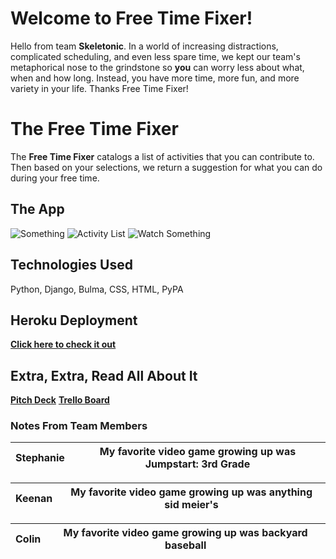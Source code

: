 # Welcome to Free Time Fixer!

Hello from team **Skeletonic**. In a world of increasing distractions, complicated scheduling, and even less spare time, we kept our team's metaphorical nose to the grindstone so **you** can worry less about what, when and how long. Instead, you have more time, more fun, and more variety in your life. Thanks Free Time Fixer!


# The Free Time Fixer

The **Free Time Fixer** catalogs a list of activities that you can contribute to. Then based on your selections, we return a suggestion for what you can do during your free time.

## The App

![Something](https://files.slack.com/files-pri/T0351JZQ0-F01C1D2DBGQ/screen_shot_2020-09-24_at_11.50.09_am__2_.png)
![Activity List](https://files.slack.com/files-pri/T0351JZQ0-F01B4RLTBQW/screen_shot_2020-09-24_at_11.54.00_am__2_.png)
![Watch Something](https://files.slack.com/files-pri/T0351JZQ0-F01BBHP2ZRQ/screen_shot_2020-09-24_at_11.54.44_am__2_.png)



## Technologies Used
Python, Django, Bulma, CSS, HTML, PyPA

## Heroku Deployment

[**Click here to check it out**](https://freetime-fixer.herokuapp.com/)

## Extra, Extra, Read All About It
[**Pitch Deck**](https://docs.google.com/presentation/d/1TJdsWpqXyN9X_6IBwjJ95oObiH0mwf_7xueDqma3jkw/edit#slide=id.gcb9a0b074_1_0)
[**Trello Board**](https://trello.com/b/805Ec9Hv/free-time-fixer)


### Notes From Team Members

| Stephanie |  My favorite video game growing up was Jumpstart: 3rd Grade |
|-----------|---|  

| Keenan | My favorite video game growing up was anything sid meier's |
|--------|---|

| Colin |  My favorite video game growing up was backyard baseball |
|-------|---|




